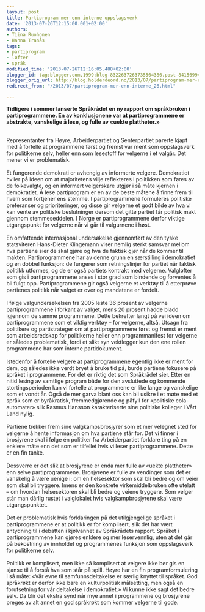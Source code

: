 ```yaml
---
layout: post
title: Partiprogram mer enn interne oppslagsverk
date: '2013-07-26T12:15:00.001+02:00'
authors:
- Tiina Ruohonen
- Hanna Tranås
tags:
- partiprogram
- løfter
- språk
modified_time: '2013-07-26T12:16:05.488+02:00'
blogger_id: tag:blogger.com,1999:blog-8322637263735564386.post-8415699460031703944
blogger_orig_url: http://blog.holderdeord.no/2013/07/partiprogram-mer-enn-interne_26.html
redirect_from: "/2013/07/partiprogram-mer-enn-interne_26.html"

---
```


**Tidligere i sommer lanserte Språkrådet en ny rapport om språkbruken i partiprogrammene. En av konklusjonene var at partiprogrammene er abstrakte, vanskelige å lese, og fulle av «uekte plattheter.»**

<span><br /></span><span>Representanter fra Høyre, Arbeiderpartiet og Senterpartiet parerte kjapt med å fortelle at programmene først og fremst var ment som oppslagsverk for politikerne selv, heller enn som lesestoff for velgerne i et valgår. Det mener vi er problematisk.</span><br /><span><br /></span><span>Et fungerende demokrati er avhengig av informerte velgere. Demokratiet hviler på ideen om at majoritetens vilje reflekteres i politikken som føres av de folkevalgte, og en informert velgerskare utgjør i så måte kjernen i demokratiet. Å lese partiprogram er en av de beste måtene å finne frem til hvem som fortjener ens stemme. I partiprogrammene formuleres politiske preferanser og prioriteringer, og disse gir velgerne et godt bilde av hva vi kan vente av politiske beslutninger dersom det gitte partiet får politisk makt gjennom stemmeseddelen. I Norge er partiprogrammene derfor viktige utgangspunkt for velgerne når vi går til valgurnene i høst.&nbsp;</span><br /><span><br /></span><span>En omfattende internasjonal undersøkelse gjennomført av den tyske statsviteren Hans-Dieter Klingemann viser nemlig sterkt samsvar mellom hva partiene sier de skal gjøre og hva de faktisk gjør når de kommer til makten. Partiprogrammene har av denne grunn en særstilling i demokratiet og en dobbel funksjon: de fungerer som retningslinjer for partiet når faktisk politikk utformes, og de er også partiets kontrakt med velgerne. Valgløfter som gis i partiprogrammene anses i stor grad som bindende og forventes å bli fulgt opp. Partiprogrammene gir også velgerne et verktøy til å etterprøve partienes politikk når valget er over og mandatene er fordelt.&nbsp;</span><br /><span><br /></span><span>I følge valgundersøkelsen fra 2005 leste 36 prosent av velgerne partiprogrammene i forkant av valget, mens 20 prosent hadde bladd igjennom de samme programmene. Dette bekrefter langt på vei ideen om partiprogrammene som et viktig verktøy – for velgerne, altså. Utsagn fra politikere og partistrateger om at partiprogrammene først og fremst er ment som arbeidsredskap for politikerne heller enn programmanifest for velgerne er således problematisk, fordi et slikt syn vektlegger kun den ene rollen programmene har som interne partidokument. &nbsp;</span><br /><span><br /></span><span>Istedenfor å fortelle velgere at partiprogrammene egentlig ikke er ment for dem, og således ikke verdt bryet å bruke tid på, burde partiene fokusere på språket i programmene. For det er riktig det som Språkrådet sier. Etter en nitid lesing av samtlige program både for den avsluttede og kommende stortingsperioden kan vi fortelle at programmene er like lange og vanskelige som et vondt år. Også de mer garva blant oss kan bli usikre i et møte med et språk som er byråkratisk, fremmedgjørende og påfyll for «politiske cola-automater» slik Rasmus Hansson karakteriserte sine politiske kolleger i Vårt Land nylig.</span><br /><span><br /></span><span>Partiene trekker frem sine valgkampsbrosjyrer som et mer velegnet sted for velgerne å hente informasjon om hva partiene står for. Det vi finner i brosjyrene skal i følge én politiker fra Arbeiderpartiet forklare ting på en enklere måte enn det som er tilfellet hvis vi leser partiprogrammene. Dette er en fin tanke.&nbsp;</span><br /><span><br /></span><span>Dessverre er det slik at brosjyrene er enda mer fulle av «uekte plattheter» enn selve partiprogrammene. Brosjyrene er fulle av vendinger som det er vanskelig å være uenige i: om en helsesektor som skal bli bedre og om veier som skal bli tryggere. Imens er den konkrete virkemiddelbruken ofte utelatt – om hvordan helsesektoren skal bli bedre og veiene tryggere. Som velger står man dårlig rustet i valglokalet hvis valgkampbrosjyrene skal være utgangspunktet.&nbsp;</span><br /><span><br /></span><span>Det er problematisk hvis forklaringen på det utilgjengelige språket i partiprogrammene er at politikk er for komplisert, slik det har vært antydning til i debatten i kjølvannet av Språkrådets rapport. Språket i partiprogrammene kan gjøres enklere og mer leservennlig, uten at det går på bekostning av innholdet og programmenes funksjon som oppslagsverk for politikerne selv.&nbsp;</span><br /><span><br /></span><span>Politikk er komplisert, men ikke så komplisert at velgere ikke bør gis en sjanse til å forstå hva som står på spill. Høyre har en fin programformulering i så måte: «Vår evne til samfunnsdeltakelse er særlig knyttet til språket. God språkrøkt er derfor ikke bare en kulturpolitisk målsetting, men også en forutsetning for vår deltakelse i demokratiet.» Vi kunne ikke sagt det bedre selv. Da blir det ekstra synd når mye annet i programmene og brosjyrene preges av alt annet en god språkrøkt som kommer velgerne til gode.</span><br /><div><br /></div>
